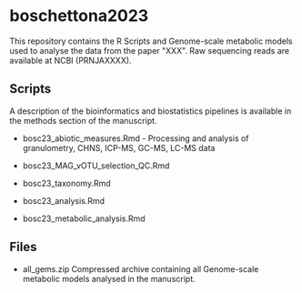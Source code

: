 # boschettona2023

This repository contains the R Scripts and Genome-scale metabolic models used to analyse the data from the paper "XXX". Raw sequencing reads are available at NCBI (PRNJAXXXX).

## Scripts

A description of the bioinformatics and biostatistics pipelines is available in the methods section of the manuscript.

- bosc23_abiotic_measures.Rmd - Processing and analysis of granulometry, CHNS, ICP-MS, GC-MS, LC-MS data
   
- bosc23_MAG_vOTU_selection_QC.Rmd
- bosc23_taxonomy.Rmd
- bosc23_analysis.Rmd
- bosc23_metabolic_analysis.Rmd

## Files
- all_gems.zip
  Compressed archive containing all Genome-scale metabolic models analysed in the manuscript.
